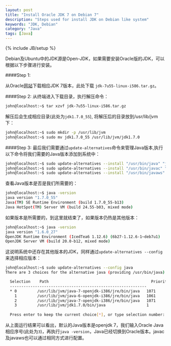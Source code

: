 ```yaml
---
layout: post
title: "Install Oracle JDK 7 on Debian 7"
description: "Steps used for install JDK on Debian like system"
keywords: "JDK, Debian"
category: "Java"
tags: [Java]
---
```

{% include JB/setup %}

Debian及Ubuntu中的JDK源是Open-JDK，如果需要安装Oracle版的JDK，可以根据以下步骤进行安装。

####Step 1:

从Oracle[网站](http://www.oracle.com/technetwork/java/javase/downloads/jdk7-downloads-1880260.html)下载相应JDK 7版本，此处下载 ``jdk-7u55-linux-i586.tar.gz``。

<!-- more -->

####Step 2:
从终端进入下载目录，执行解压命令：

```bash
john@localhost:~$ tar xzvf jdk-7u55-linux-i586.tar.gz 
```

解压后会生成相应目录\(此处为``jdk1.7.0_55``\), 将解压后的目录放到/usr/lib/jvm下：

```bash
john@localhost:~$ sudo mkdir -p /usr/lib/jvm
john@localhost:~$ sudo mv jdk1.7.0_55 /usr/lib/jvm/jdk1.7.0
```

####Step 3:
最后我们需要通过``update-alternatives``命令来管理Java版本,执行以下命令将我们需要的Java版本添加到系统中：

```bash
john@localhost:~$ sudo update-alternatives --install "/usr/bin/java" "java" "/usr/lib/jvm/jdk1.7.0/bin/java" 1
john@localhost:~$ sudo update-alternatives --install "/usr/bin/javac" "javac" "/usr/lib/jvm/jdk1.7.0/bin/javac" 1 
john@localhost:~$ sudo update-alternatives --install "/usr/bin/javaws" "javaws" "/usr/lib/jvm/jdk1.7.0/bin/javaws" 1
```

查看Java版本是否是我们所需要的：

```bash
john@localhost:~$ java -version
java version "1.7.0_55"
Java(TM) SE Runtime Environment (build 1.7.0_55-b13)
Java HotSpot(TM) Server VM (build 24.55-b03, mixed mode)

```

如果版本是所需要的，到这里就结束了，如果版本仍热是其他版本：

```bash
john@localhost:~$ java -version
java version "1.6.0_27"
OpenJDK Runtime Environment (IcedTea6 1.12.6) (6b27-1.12.6-1~deb7u1)
OpenJDK Server VM (build 20.0-b12, mixed mode)

```
这说明系统中还存在其他版本的JDK，同样通过``update-alternatives --config``来选择相应版本：

```bash
john@localhost:~$ sudo update-alternatives --config java
There are 3 choices for the alternative java (providing /usr/bin/java).

  Selection    Path                                             Priority   Status
  ------------------------------------------------------------
  * 0         /usr/lib/jvm/java-7-openjdk-i386/jre/bin/java   1071      auto mode
    1         /usr/lib/jvm/java-6-openjdk-i386/jre/bin/java   1061      manual mode
    2         /usr/lib/jvm/java-7-openjdk-i386/jre/bin/java   1071      manual mode
    3         /usr/lib/jvm/jdk1.7.0/bin/java                  1         manual mode
  
  Press enter to keep the current choice[*], or type selection number: 3
```

从上面运行结果可以看出，默认的Java版本是openjdk 7，我们输入Oracle Java相应序号\(此处为``3``\)，再执行``java -version``，Java已经切换到Oracle版本。javac及javaws也可以通过相同方式进行配置。
